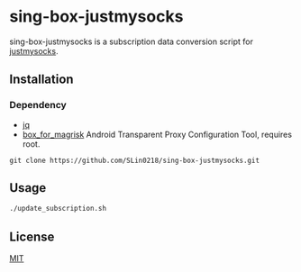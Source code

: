 # sing-box-justmysocks

sing-box-justmysocks is a subscription data conversion script for [justmysocks](justmysocks.net).

## Installation

### Dependency

- [jq](https://github.com/jqlang/jq)
- [box_for_magrisk](https://github.com/taamarin/box_for_magisk) Android Transparent Proxy Configuration Tool, requires root.

```
git clone https://github.com/SLin0218/sing-box-justmysocks.git
```

## Usage

```sh
./update_subscription.sh
```

## License

[MIT](https://choosealicense.com/licenses/mit/)
